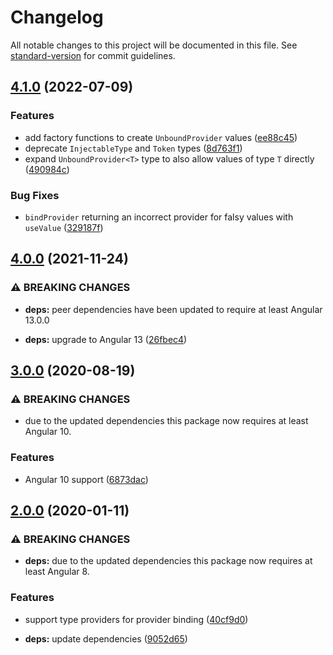 # Changelog

All notable changes to this project will be documented in this file. See [standard-version](https://github.com/conventional-changelog/standard-version) for commit guidelines.

## [4.1.0](https://github.com/dscheerens/ngx-inject/compare/v4.0.0...v4.1.0) (2022-07-09)


### Features

* add factory functions to create `UnboundProvider` values ([ee88c45](https://github.com/dscheerens/ngx-inject/commit/ee88c451a66f3b34108ccf1ff7560b62d50e0077))
* deprecate `InjectableType` and `Token` types ([8d763f1](https://github.com/dscheerens/ngx-inject/commit/8d763f143295fb95fc0c9de2dd3e3c4cb48c7585))
* expand `UnboundProvider<T>` type to also allow values of type `T` directly ([490984c](https://github.com/dscheerens/ngx-inject/commit/490984cff217810fdb3af3a31d2268e8be61e523))


### Bug Fixes

* `bindProvider` returning an incorrect provider for falsy values with `useValue` ([329187f](https://github.com/dscheerens/ngx-inject/commit/329187f2ef588c406092a4b7d71403895d612f73))

## [4.0.0](https://github.com/dscheerens/ngx-inject/compare/v3.0.0...v4.0.0) (2021-11-24)


### ⚠ BREAKING CHANGES

* **deps:** peer dependencies have been updated to require at least Angular 13.0.0

* **deps:** upgrade to Angular 13 ([26fbec4](https://github.com/dscheerens/ngx-inject/commit/26fbec4c552957a31fa67630f7fdb5f4e1eadeff))

## [3.0.0](https://github.com/dscheerens/ngx-inject/compare/v2.0.0...v3.0.0) (2020-08-19)


### ⚠ BREAKING CHANGES

* due to the updated dependencies this package now requires at least Angular 10.

### Features

* Angular 10 support ([6873dac](https://github.com/dscheerens/ngx-inject/commit/6873dac30f713a3b68584a90b04b3e2f3d3dad74))

## [2.0.0](https://github.com/dscheerens/ngx-inject/compare/v1.0.0...v2.0.0) (2020-01-11)


### ⚠ BREAKING CHANGES

* **deps:** due to the updated dependencies this package now requires at least Angular 8.

### Features

* support type providers for provider binding ([40cf9d0](https://github.com/dscheerens/ngx-inject/commit/40cf9d007e7356e84708c724e5d0bcea0417c5ef))


* **deps:** update dependencies ([9052d65](https://github.com/dscheerens/ngx-inject/commit/9052d65494be9d8ba745fc3dca909814faa6cf9e))
